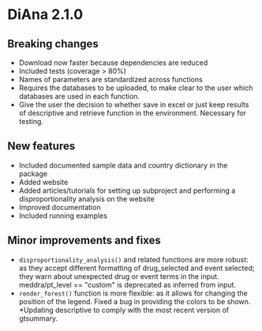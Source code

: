 # DiAna 2.1.0

## Breaking changes
* Download now faster because dependencies are reduced
* Included tests (coverage > 80%)
* Names of parameters are standardized across functions
* Requires the databases to be uploaded, to make clear to the user which databases are used in each function.
* Give the user the decision to whether save in excel or just keep results of descriptive and retrieve function in the environment. Necessary for testing.

## New features
* Included documented sample data and country dictionary in the package
* Added website
* Added articles/tutorials for setting up subproject and performing a disproportionality analysis on the website
* Improved documentation
* Included running examples

## Minor improvements and fixes
* `disproportionality_analysis()` and related functions are more robust: as they accept different formatting of drug_selected and event selected; they warn about unexpected drug or event terms in the input. meddra/pt_level == "custom" is deprecated as inferred from input.
* `render_forest()` function is more flexible: as it allows for changing the position of the legend. Fixed a bug in providing the colors to be shown.
*Updating descriptive to comply with the most recent version of gtsummary.
